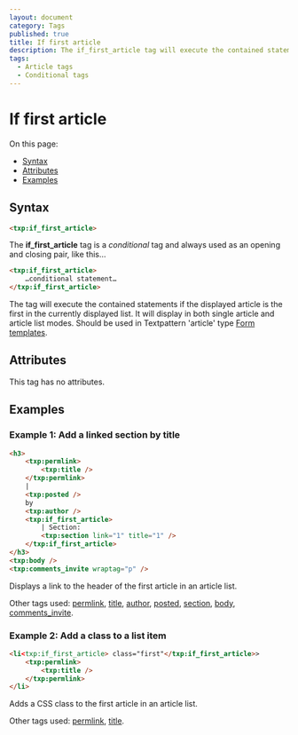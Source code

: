 ```yaml
---
layout: document
category: Tags
published: true
title: If first article
description: The if_first_article tag will execute the contained statements if the displayed article is the first in the list.
tags:
  - Article tags
  - Conditional tags
---
```


# If first article

On this page:

* [Syntax](#syntax)
* [Attributes](#attributes)
* [Examples](#examples)

## Syntax

~~~ html
<txp:if_first_article>
~~~

The **if_first_article** tag is a *conditional* tag and always used as an opening and closing pair, like this…

~~~ html
<txp:if_first_article>
    …conditional statement…
</txp:if_first_article>
~~~

The tag will execute the contained statements if the displayed article is the first in the currently displayed list. It will display in both single article and article list modes. Should be used in Textpattern 'article' type [Form templates](../themes/form-templates-explained).

## Attributes

This tag has no attributes.

## Examples

### Example 1: Add a linked section by title

~~~ html
<h3>
    <txp:permlink>
        <txp:title />
    </txp:permlink>
    |
    <txp:posted />
    by
    <txp:author />
    <txp:if_first_article>
        | Section:
        <txp:section link="1" title="1" />
    </txp:if_first_article>
</h3>
<txp:body />
<txp:comments_invite wraptag="p" />
~~~

Displays a link to the header of the first article in an article list.

Other tags used: [permlink](permlink), [title](title), [author](author), [posted](posted), [section](section), [body](body), [comments_invite](comments_invite).

### Example 2: Add a class to a list item

~~~ html
<li<txp:if_first_article> class="first"</txp:if_first_article>>
    <txp:permlink>
        <txp:title />
    </txp:permlink>
</li>
~~~

Adds a CSS class to the first article in an article list.

Other tags used: [permlink](permlink), [title](title).
